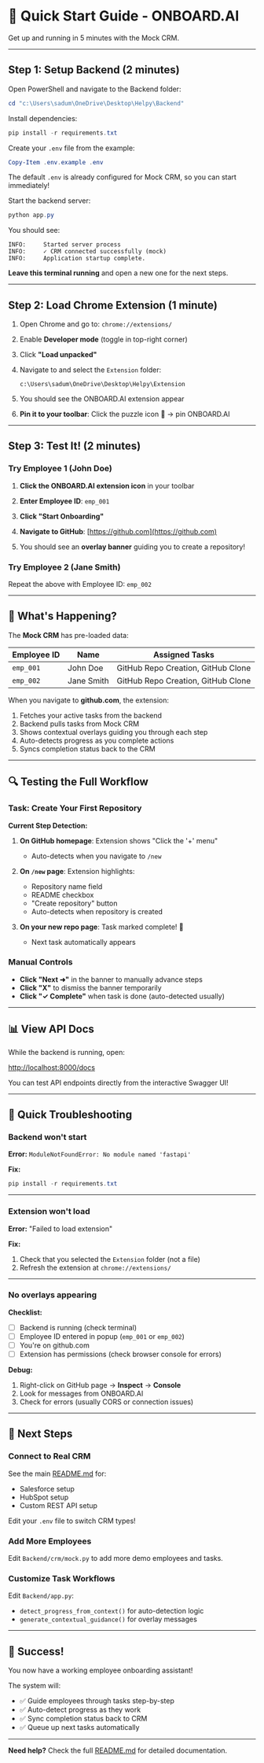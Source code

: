 # 🚀 Quick Start Guide - ONBOARD.AI

Get up and running in 5 minutes with the Mock CRM.

---

## Step 1: Setup Backend (2 minutes)

Open PowerShell and navigate to the Backend folder:

```powershell
cd "c:\Users\sadum\OneDrive\Desktop\Helpy\Backend"
```

Install dependencies:

```powershell
pip install -r requirements.txt
```

Create your `.env` file from the example:

```powershell
Copy-Item .env.example .env
```

The default `.env` is already configured for Mock CRM, so you can start immediately!

Start the backend server:

```powershell
python app.py
```

You should see:

```
INFO:     Started server process
INFO:     ✓ CRM connected successfully (mock)
INFO:     Application startup complete.
```

**Leave this terminal running** and open a new one for the next steps.

---

## Step 2: Load Chrome Extension (1 minute)

1. Open Chrome and go to: `chrome://extensions/`

2. Enable **Developer mode** (toggle in top-right corner)

3. Click **"Load unpacked"**

4. Navigate to and select the `Extension` folder:

   ```
   c:\Users\sadum\OneDrive\Desktop\Helpy\Extension
   ```

5. You should see the ONBOARD.AI extension appear

6. **Pin it to your toolbar**: Click the puzzle icon 🧩 → pin ONBOARD.AI

---

## Step 3: Test It! (2 minutes)

### Try Employee 1 (John Doe)

1. **Click the ONBOARD.AI extension icon** in your toolbar

2. **Enter Employee ID**: `emp_001`

3. **Click "Start Onboarding"**

4. **Navigate to GitHub**: [https://github.com](https://github.com)

5. You should see an **overlay banner** guiding you to create a repository!

### Try Employee 2 (Jane Smith)

Repeat the above with Employee ID: `emp_002`

---

## 🎯 What's Happening?

The **Mock CRM** has pre-loaded data:

| Employee ID | Name       | Assigned Tasks                     |
| ----------- | ---------- | ---------------------------------- |
| `emp_001`   | John Doe   | GitHub Repo Creation, GitHub Clone |
| `emp_002`   | Jane Smith | GitHub Repo Creation, GitHub Clone |

When you navigate to **github.com**, the extension:

1. Fetches your active tasks from the backend
2. Backend pulls tasks from Mock CRM
3. Shows contextual overlays guiding you through each step
4. Auto-detects progress as you complete actions
5. Syncs completion status back to the CRM

---

## 🔍 Testing the Full Workflow

### Task: Create Your First Repository

**Current Step Detection:**

1. **On GitHub homepage**: Extension shows "Click the '+' menu"

   - Auto-detects when you navigate to `/new`

2. **On `/new` page**: Extension highlights:

   - Repository name field
   - README checkbox
   - "Create repository" button
   - Auto-detects when repository is created

3. **On your new repo page**: Task marked complete! 🎉
   - Next task automatically appears

### Manual Controls

- **Click "Next ➜"** in the banner to manually advance steps
- **Click "X"** to dismiss the banner temporarily
- **Click "✓ Complete"** when task is done (auto-detected usually)

---

## 📊 View API Docs

While the backend is running, open:

[http://localhost:8000/docs](http://localhost:8000/docs)

You can test API endpoints directly from the interactive Swagger UI!

---

## 🐛 Quick Troubleshooting

### Backend won't start

**Error:** `ModuleNotFoundError: No module named 'fastapi'`

**Fix:**

```powershell
pip install -r requirements.txt
```

---

### Extension won't load

**Error:** "Failed to load extension"

**Fix:**

1. Check that you selected the `Extension` folder (not a file)
2. Refresh the extension at `chrome://extensions/`

---

### No overlays appearing

**Checklist:**

- [ ] Backend is running (check terminal)
- [ ] Employee ID entered in popup (`emp_001` or `emp_002`)
- [ ] You're on github.com
- [ ] Extension has permissions (check browser console for errors)

**Debug:**

1. Right-click on GitHub page → **Inspect** → **Console**
2. Look for messages from ONBOARD.AI
3. Check for errors (usually CORS or connection issues)

---

## 📖 Next Steps

### Connect to Real CRM

See the main [README.md](README.md) for:

- Salesforce setup
- HubSpot setup
- Custom REST API setup

Edit your `.env` file to switch CRM types!

### Add More Employees

Edit `Backend/crm/mock.py` to add more demo employees and tasks.

### Customize Task Workflows

Edit `Backend/app.py`:

- `detect_progress_from_context()` for auto-detection logic
- `generate_contextual_guidance()` for overlay messages

---

## 🎉 Success!

You now have a working employee onboarding assistant!

The system will:

- ✅ Guide employees through tasks step-by-step
- ✅ Auto-detect progress as they work
- ✅ Sync completion status back to CRM
- ✅ Queue up next tasks automatically

---

**Need help?** Check the full [README.md](README.md) for detailed documentation.
